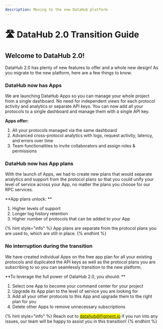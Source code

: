 ```yaml
---
description: Moving to the new DataHub platform
---
```


# 🛣 DataHub 2.0 Transition Guide

## Welcome to DataHub 2.0!

DataHub 2.0 has plenty of new features to offer and a whole new design! As you migrate to the new platform, here are a few things to know.

### DataHub now has Apps&#x20;

We are launching DataHub Apps so you can manage your whole project from a single dashboard. No need for independent views for each protocol activity and analytics or separate API keys. You can now add all your protocols to a single dashboard and manage them with a single API key.

**Apps offer:**&#x20;

1. All your protocols managed via the same dashboard&#x20;
2. Advanced cross-protocol analytics with logs, request activity, latency, and errors over time&#x20;
3. Team functionalities to invite collaborators and assign roles & permissions

### DataHub now has App plans&#x20;

With the launch of Apps, we had to create new plans that would separate analytics and support from the protocol plans so that you could unify your level of service across your App, no matter the plans you choose for our RPC services.

**App plans unlock: **

1. Higher levels of support&#x20;
2. Longer log history retention&#x20;
3. Higher number of protocols that can be added to your App

{% hint style="info" %}
App plans are separate from the protocol plans you are used to, which are still in place.
{% endhint %}

### No interruption during the transition&#x20;

We have created individual Apps on the free app plan for all your existing protocols and duplicated the API keys as well as the protocol plans you are subscribing to so you can seamlessly transition to the new platform.

**To leverage the full power of DataHub 2.0, you should: **

1. Select one App to become your command center for your project
2. Upgrade its App plan to the level of service you are looking for
3. Add all your other protocols to this App and upgrade them to the right plan for you
4. Delete other Apps to remove unnecessary subscriptions

{% hint style="info" %}
Reach out to <mark style="color:blue;">datahub@figment.io</mark> if you run into any issues, our team will be happy to assist you in this transition!
{% endhint %}

